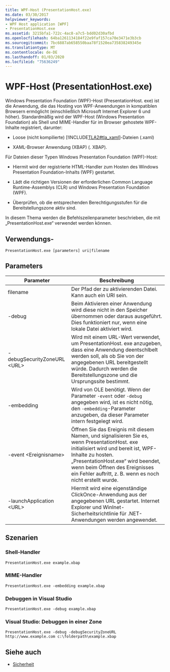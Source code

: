 ```yaml
---
title: WPF-Host (PresentationHost.exe)
ms.date: 03/30/2017
helpviewer_keywords:
- WPF Host application [WPF]
- PresentationHost.exe
ms.assetid: 3215bfa1-722c-4ac8-a7c5-bdd02d30afbd
ms.openlocfilehash: 64ba1261134184f22e9faf157ca70e3471e3b3cb
ms.sourcegitcommit: 7bc6887ab658550baa78f1520ea735838249345e
ms.translationtype: MT
ms.contentlocale: de-DE
ms.lasthandoff: 01/03/2020
ms.locfileid: "75636249"
---
```

# <a name="wpf-host-presentationhostexe"></a>WPF-Host (PresentationHost.exe)
Windows Presentation Foundation (WPF)-Host (PresentationHost. exe) ist die Anwendung, die das Hosting von WPF-Anwendungen in kompatiblen Browsern ermöglicht (einschließlich Microsoft Internet Explorer 6 und höher). Standardmäßig wird der WPF-Host (Windows Presentation Foundation) als Shell und MIME-Handler für im Browser gehostete WPF-Inhalte registriert, darunter:  
  
- Loose (nicht kompilierte) [!INCLUDE[TLA2#tla_xaml](../../../../includes/tla2sharptla-xaml-md.md)]-Dateien (.xaml)  
  
- XAML-Browser Anwendung (XBAP) (. XBAP).  
  
 Für Dateien dieser Typen Windows Presentation Foundation (WPF)-Host:  
  
- Hiermit wird der registrierte HTML-Handler zum Hosten des Windows Presentation Foundation-Inhalts (WPF) gestartet.  
  
- Lädt die richtigen Versionen der erforderlichen Common Language Runtime-Assemblys (CLR) und Windows Presentation Foundation (WPF).  
  
- Überprüfen, ob die entsprechenden Berechtigungsstufen für die Bereitstellungszone aktiv sind.  
  
 In diesem Thema werden die Befehlszeilenparameter beschrieben, die mit „PresentationHost.exe“ verwendet werden können.  
  
## <a name="usage"></a>Verwendungs-  
 `PresentationHost.exe [parameters] uri|filename`  
  
## <a name="parameters"></a>Parameters  
  
|Parameter|Beschreibung|  
|---------------|-----------------|  
|filename|Der Pfad der zu aktivierenden Datei. Kann auch ein URI sein.|  
|-debug|Beim Aktivieren einer Anwendung wird diese nicht in den Speicher übernommen oder daraus ausgeführt. Dies funktioniert nur, wenn eine lokale Datei aktiviert wird.|  
|-debugSecurityZoneURL \<URL>|Wird mit einem URL-Wert verwendet, um PresentationHost. exe anzugeben, dass eine Anwendung deentschlbelt werden soll, als ob Sie von der angegebenen URL bereitgestellt würde. Dadurch werden die Bereitstellungszone und die Ursprungssite bestimmt.|  
|-embedding|Wird von OLE benötigt. Wenn der Parameter `-event` oder `-debug` angegeben wird, ist es nicht nötig, den `-embedding`-Parameter anzugeben, da dieser Parameter intern festgelegt wird.|  
|-event \<Ereignisname>|Öffnen Sie das Ereignis mit diesem Namen, und signalisieren Sie es, wenn PresentationHost. exe initialisiert wird und bereit ist, WPF-Inhalte zu hosten. „PresentationHost.exe“ wird beendet, wenn beim Öffnen des Ereignisses ein Fehler auftritt, z. B. wenn es noch nicht erstellt wurde.|  
|-launchApplication \<URL>|Hiermit wird eine eigenständige ClickOnce-Anwendung aus der angegebenen URL gestartet. Internet Explorer und WinInet-Sicherheitsrichtlinie für .NET-Anwendungen werden angewendet.|  
  
## <a name="scenarios"></a>Szenarien  
  
### <a name="shell-handler"></a>Shell-Handler  
 `PresentationHost.exe example.xbap`  
  
### <a name="mime-handler"></a>MIME-Handler  
 `PresentationHost.exe -embedding example.xbap`  
  
### <a name="visual-studio-debugging"></a>Debuggen in Visual Studio  
 `PresentationHost.exe -debug example.xbap`  
  
### <a name="visual-studio-debugging-in-zone"></a>Visual Studio: Debuggen in einer Zone  
 `PresentationHost.exe -debug -debugSecurityZoneURL http://www.example.com c:\folderpath\example.xbap`  
  
## <a name="see-also"></a>Siehe auch

- [Sicherheit](../security-wpf.md)
